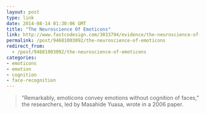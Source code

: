 ```yaml
---
layout: post
type: link
date: 2014-08-14 01:30:06 GMT
title: "The Neuroscience Of Emoticons"
link: http://www.fastcodesign.com/3033794/evidence/the-neuroscience-of-emoticons
permalink: /post/94681003092/the-neuroscience-of-emoticons
redirect_from: 
  - /post/94681003092/the-neuroscience-of-emoticons
categories:
- emoticons
- emotion
- cognition
- face-recognition
---
```

<blockquote>"Remarkably, emoticons convey emotions without cognition of faces," the researchers, led by Masahide Yuasa, wrote in a 2006 paper.</blockquote>